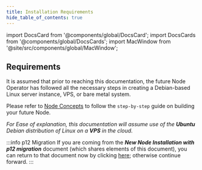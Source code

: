 ```yaml
---
title: Installation Requirements
hide_table_of_contents: true
---
```

<intro-end />

import DocsCard from '@components/global/DocsCard';
import DocsCards from '@components/global/DocsCards';
import MacWindow from '@site/src/components/global/MacWindow';

<head>
  <title>MainNet 2.0 Automation with nodectl</title>
  <meta
    name="description"
    content="nodectl installation of new Node"
  />
</head>

## Requirements

It is assumed that prior to reaching this documentation, the future Node Operator has followed all the necessary steps in creating a Debian-based Linux server instance, VPS, or bare metal system.

Please refer to [Node Concepts](/validate/) to follow the `step-by-step` guide on building your future Node.

*For Ease of explanation, this documentation will assume use of the **Ubuntu** Debian distribution of Linux on a **VPS** in the cloud.*

:::info p12 Migration
If you are coming from the ***New Node Installation with p12 migration*** document (which shares elements of this document), you can return to that document now by clicking [here](/validate/automated/nodectlInstallMigrate#download-binary); otherwise continue forward.
:::